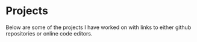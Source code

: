 # Projects

Below are some of the projects I have worked on with links to either github repositories or online code editors.

<ProjectCardWrapper />